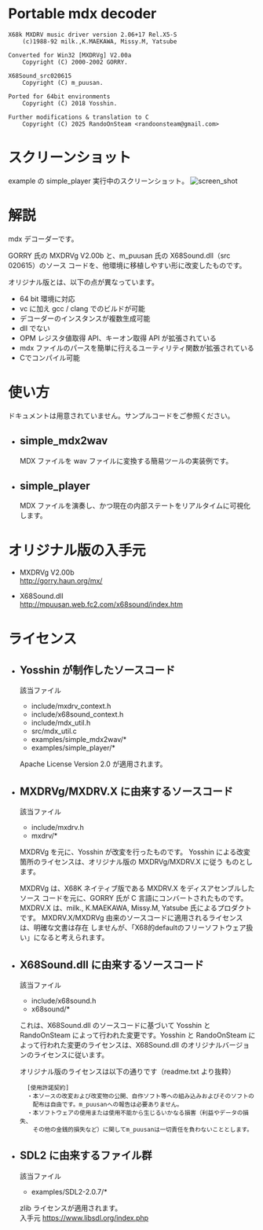 # Portable mdx decoder

	X68k MXDRV music driver version 2.06+17 Rel.X5-S
		(c)1988-92 milk.,K.MAEKAWA, Missy.M, Yatsube

	Converted for Win32 [MXDRVg] V2.00a
		Copyright (C) 2000-2002 GORRY.

	X68Sound_src020615
		Copyright (C) m_puusan.

	Ported for 64bit environments
		Copyright (C) 2018 Yosshin.

	Further modifications & translation to C
		Copyright (C) 2025 RandoOnSteam <randoonsteam@gmail.com>

# スクリーンショット
example の simple_player 実行中のスクリーンショット。
![screen_shot](https://user-images.githubusercontent.com/11882108/69473608-bb61fb80-0df9-11ea-9edc-81b37ccd7cac.png)

# 解説

mdx デコーダーです。

GORRY 氏の MXDRVg V2.00b と、m_puusan 氏の X68Sound.dll（src 020615）のソース
コードを、他環境に移植しやすい形に改変したものです。

オリジナル版とは、以下の点が異なっています。

* 64 bit 環境に対応
* vc に加え gcc / clang でのビルドが可能
* デコーダーのインスタンスが複数生成可能
* dll でない
* OPM レジスタ値取得 API、キーオン取得 API が拡張されている
* mdx ファイルのパースを簡単に行えるユーティリティ関数が拡張されている
* Cでコンパイル可能

# 使い方
ドキュメントは用意されていません。サンプルコードをご参照ください。

* ## simple_mdx2wav
	MDX ファイルを wav ファイルに変換する簡易ツールの実装例です。
* ## simple_player
	MDX ファイルを演奏し、かつ現在の内部ステートをリアルタイムに可視化します。

# オリジナル版の入手元
* MXDRVg V2.00b  
  http://gorry.haun.org/mx/

* X68Sound.dll  
  http://mpuusan.web.fc2.com/x68sound/index.htm


# ライセンス
* ## Yosshin が制作したソースコード

	該当ファイル  
	* include/mxdrv_context.h
	* include/x68sound_context.h
	* include/mdx_util.h
	* src/mdx_util.c
	* examples/simple_mdx2wav/*
	* examples/simple_player/*

	Apache License Version 2.0 が適用されます。


* ## MXDRVg/MXDRV.X に由来するソースコード

	該当ファイル  
	* include/mxdrv.h
	* mxdrv/*

	MXDRVg を元に、Yosshin が改変を行ったものです。
	Yosshin による改変箇所のライセンスは、オリジナル版の MXDRVg/MXDRV.X に従う
	ものとします。

	MXDRVg は、X68K ネイティブ版である MXDRV.X をディスアセンブルしたソース
	コードを元に、GORRY 氏が C 言語にコンバートされたものです。
	MXDRV.X は、milk., K.MAEKAWA, Missy.M, Yatsube 氏によるプロダクトです。
	MXDRV.X/MXDRVg 由来のソースコードに適用されるライセンスは、明確な文書は存在
	しませんが、「X68的defaultのフリーソフトウェア扱い」になると考えられます。


* ## X68Sound.dll に由来するソースコード

	該当ファイル  
	* include/x68sound.h
	* x68sound/*
		
	これは、X68Sound.dll のソースコードに基づいて Yosshin と RandoOnSteam 
	によって行われた変更です。Yosshin と RandoOnSteam 
	によって行われた変更のライセンスは、X68Sound.dll 
	のオリジナルバージョンのライセンスに従います。

	オリジナル版のライセンスは以下の通りです（readme.txt より抜粋）

		[使用許諾契約]
		・本ソースの改変および改変物の公開、自作ソフト等への組み込みおよびそのソフトの
		　配布は自由です。m_puusanへの報告は必要ありません。  
		・本ソフトウェアの使用または使用不能から生じるいかなる損害（利益やデータの損失、
		　その他の金銭的損失など）に関してm_puusanは一切責任を負わないこととします。 


* ## SDL2 に由来するファイル群

	該当ファイル
	* examples/SDL2-2.0.7/*

	zlib ライセンスが適用されます。  
	入手元 https://www.libsdl.org/index.php

